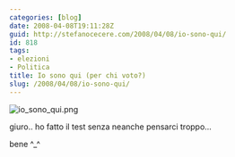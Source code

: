 ```yaml
---
categories: [blog]
date: 2008-04-08T19:11:28Z
guid: http://stefanocecere.com/2008/04/08/io-sono-qui/
id: 818
tags:
- elezioni
- Politica
title: Io sono qui (per chi voto?)
slug: /2008/04/08/io-sono-qui/
---
```


![io_sono_qui.png](http://stefanocecere.com/wp-content/uploads/sites/3/2008/04/io_sono_qui.png)

giuro.. ho fatto il test senza neanche pensarci troppo…
  
bene ^_^
